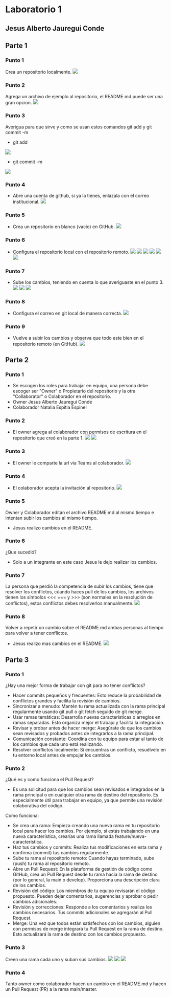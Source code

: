 # Laboratorio 1
## Jesus Alberto Jauregui Conde

## Parte 1

### Punto 1
Crea un repositorio localmente.
![](/assets/punto1/1.png)

### Punto 2
Agrega un archivo de ejemplo al repositorio, el README.md puede ser una gran opcion.
![](/assets/punto1/2.png)

### Punto 3
Averigua para que sirve y como se usan estos comandos git add y git commit -m
- git add

![](/assets/punto1/3.1.png)
- git commit -m

![](/assets/punto1/3.2.png)

### Punto 4
- Abre una cuenta de github, si ya la tienes, enlazala con el correo institucional.
![](/assets/punto1/4.png)

### Punto 5
- Crea un repositorio en blanco (vacio) en GitHub.
![](/assets/punto1/5.png)

### Punto 6
- Configura el repositorio local con el repositorio remoto.
![](/assets/punto1/6.1.png)
![](/assets/punto1/6.2.png)
![](/assets/punto1/6.3.png)
![](/assets/punto1/6.4.png)
![](/assets/punto1/6.5.png)
![](/assets/punto1/6.6.png)

### Punto 7
- Sube los cambios, teniendo en cuenta lo que averiguaste en el punto 3.
![](/assets/punto1/7.1.png)
![](/assets/punto1/7.2.png)
![](/assets/punto1/7.3.png)

### Punto 8
- Configura el correo en git local de manera correcta.
![](/assets/punto1/8.png)

### Punto 9
- Vuelve a subir los cambios y observa que todo este bien en el repositorio remoto (en GitHub).
![](/assets/punto1/9.png)

## Parte 2

### Punto 1
- Se escogen los roles para trabajar en equipo, una persona debe escoger ser "Owner" o Propietario del repositorio y la otra "Collaborator" o Colaborador en el repositorio.
- Owner Jesus Alberto Jauregui Conde
- Colaborador Natalia Espitia Espinel

### Punto 2
- El owner agrega al colaborador con permisos de escritura en el repositorio que creó en la parte 1.
![](/assets/punto2/2.1.png)
![](/assets/punto2/2.2.png)

### Punto 3
- El owner le comparte la url via Teams al colaborador.
![](/assets/punto2/3.png)

### Punto 4
- El colaborador acepta la invitación al repositorio.
![](/assets/punto2/4.png)

### Punto 5
Owner y Colaborador editan el archivo README.md al mismo tiempo e intentan subir los cambios al mismo tiempo.
- Jesus realizo cambios en el README.

### Punto 6
¿Que sucedió?
- Solo a un integrante en este caso Jesus le dejo realizar los cambios.

### Punto 7
La persona que perdió la competencia de subir los cambios, tiene que resolver los conflictos, cúando haces pull de los cambios, los archivos tienen los símbolos <<< === y >>> (son normales en la resolución de conflictos), estos conflictos debes resolverlos manualmente.
![](/assets/punto2/7.1.png)

### Punto 8
Volver a repetir un cambio sobre el README.md ambas personas al tiempo para volver a tener conflictos.
- Jesus realizo mas cambios en el README.
![](/assets/punto2/8.png)

## Parte 3

### Punto 1
¿Hay una mejor forma de trabajar con git para no tener conflictos?

- Hacer commits pequeños y frecuentes: Esto reduce la probabilidad de conflictos grandes y facilita la revisión de cambios.
- Sincronizar a menudo: Mantén tu rama actualizada con la rama principal regularmente usando git pull o git fetch seguido de git merge.
- Usar ramas temáticas: Desarrolla nuevas características o arreglos en ramas separadas. Esto organiza mejor el trabajo y facilita la integración.
- Revisar y probar antes de hacer merge: Asegúrate de que los cambios sean revisados y probados antes de integrarlos a la rama principal.
- Comunicación constante: Coordina con tu equipo para estar al tanto de los cambios que cada uno está realizando.
- Resolver conflictos localmente: Si encuentras un conflicto, resuélvelo en tu entorno local antes de empujar los cambios.

### Punto 2
¿Qué es y como funciona el Pull Request?
- Es una solicitud para que los cambios sean revisados e integrados en la rama principal o en cualquier otra rama de destino del repositorio. Es especialmente útil para trabajar en equipo, ya que permite una revisión colaborativa del código.

Como funciona:
- Se crea una rama: Empieza creando una nueva rama en tu repositorio local para hacer los cambios. Por ejemplo, si estás trabajando en una nueva característica, crearías una rama llamada feature/nueva-caracteristica.
- Haz tus cambios y commits: Realiza tus modificaciones en esta rama y confirma (commit) tus cambios regularmente.
- Sube tu rama al repositorio remoto: Cuando hayas terminado, sube (push) tu rama al repositorio remoto.
- Abre un Pull Request: En la plataforma de gestión de código como GitHub, crea un Pull Request desde tu rama hacia la rama de destino (por lo general, la main o develop). Proporciona una descripción clara de los cambios.
- Revisión del código: Los miembros de tu equipo revisarán el código propuesto. Pueden dejar comentarios, sugerencias y aprobar o pedir cambios adicionales.
- Revisión y correcciones: Responde a los comentarios y realiza los cambios necesarios. Tus commits adicionales se agregarán al Pull Request.
- Merge: Una vez que todos están satisfechos con los cambios, alguien con permisos de merge integrará tu Pull Request en la rama de destino. Esto actualizará la rama de destino con los cambios propuesto.

### Punto 3
Creen una rama cada uno y suban sus cambios.
![](/assets/punto3/3.1.png)
![](/assets/punto3/3.2.png)
![](/assets/punto3/3.3.png)

### Punto 4
Tanto owner como colaborador hacen un cambio en el README.md y hacen un Pull Request (PR) a la rama main/master.
